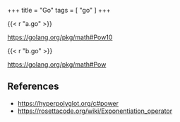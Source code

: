 +++
title = "Go"
tags = [ "go" ]
+++

{{< r "a.go" >}}

<https://golang.org/pkg/math#Pow10>

{{< r "b.go" >}}

<https://golang.org/pkg/math#Pow>

## References

- <https://hyperpolyglot.org/c#power>
- <https://rosettacode.org/wiki/Exponentiation_operator>
